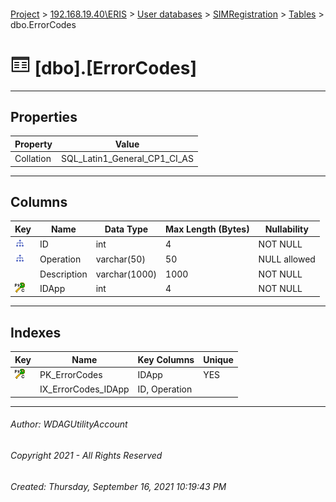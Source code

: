 #### 

[Project](../../../../index.md) > [192.168.19.40\\ERIS](../../../index.md) > [User databases](../../index.md) > [SIMRegistration](../index.md) > [Tables](Tables.md) > dbo.ErrorCodes

# ![Tables](../../../../Images/Table32.png) [dbo].[ErrorCodes]

---

## <a name="#properties"></a>Properties

| Property | Value |
|---|---|
| Collation | SQL_Latin1_General_CP1_CI_AS |


---

## <a name="#columns"></a>Columns

| Key | Name | Data Type | Max Length (Bytes) | Nullability |
|---|---|---|---|---|
| [![Indexes IX_ErrorCodes_IDApp](../../../../Images/Index.png)](#indexes) | ID | int | 4 | NOT NULL |
| [![Indexes IX_ErrorCodes_IDApp](../../../../Images/Index.png)](#indexes) | Operation | varchar(50) | 50 | NULL allowed |
|  | Description | varchar(1000) | 1000 | NOT NULL |
| [![Cluster Primary Key PK_ErrorCodes: IDApp](../../../../Images/pkcluster.png)](#indexes) | IDApp | int | 4 | NOT NULL |


---

## <a name="#indexes"></a>Indexes

| Key | Name | Key Columns | Unique |
|---|---|---|---|
| [![Cluster Primary Key PK_ErrorCodes: IDApp](../../../../Images/pkcluster.png)](#indexes) | PK_ErrorCodes | IDApp | YES |
|  | IX_ErrorCodes_IDApp | ID, Operation |  |


---

###### Author:  WDAGUtilityAccount

###### Copyright 2021 - All Rights Reserved

###### Created: Thursday, September 16, 2021 10:19:43 PM

